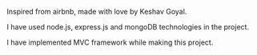Inspired from airbnb, made with love by Keshav Goyal.

I have used node.js, express.js and mongoDB technologies in the project.

I have implemented MVC framework while making this project.
